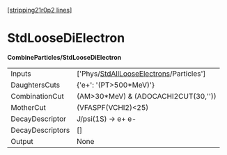 [[stripping21r0p2 lines]](./stripping21r0p2-index)

# StdLooseDiElectron

**CombineParticles/StdLooseDiElectron**

|                  |                                                                                                     |
|------------------|-----------------------------------------------------------------------------------------------------|
| Inputs           | ['Phys/[StdAllLooseElectrons](./stripping21r0p2-commonparticles-stdalllooseelectrons)/Particles'] |
| DaughtersCuts    | {'e+': '(PT\>500\*MeV)'}                                                                            |
| CombinationCut   | (AM\>30\*MeV) & (ADOCACHI2CUT(30,''))                                                               |
| MotherCut        | (VFASPF(VCHI2)\<25)                                                                                 |
| DecayDescriptor  | J/psi(1S) -\> e+ e-                                                                                 |
| DecayDescriptors | []                                                                                                |
| Output           | None                                                                                                |
